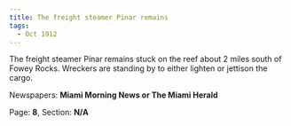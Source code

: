 ```yaml
---  
title: The freight steamer Pinar remains  
tags:  
  - Oct 1912  
---  
```

  
The freight steamer Pinar remains stuck on the reef about 2 miles south of Fowey Rocks. Wreckers are standing by to either lighten or jettison the cargo.  
  
Newspapers: **Miami Morning News or The Miami Herald**  
  
Page: **8**, Section: **N/A** 
